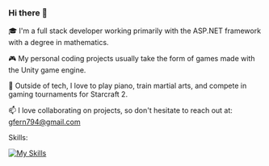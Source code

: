 ### Hi there 👋

🎓 I'm a full stack developer working primarily with the ASP.NET framework with a degree in mathematics.

🎮 My personal coding projects usually take the form of games made with the Unity game engine.

🎹 Outside of tech, I love to play piano, train martial arts, and compete in gaming tournaments for Starcraft 2.

📫 I love collaborating on projects, so don't hesitate to reach out at: gfern794@gmail.com

Skills:

[![My Skills](https://skillicons.dev/icons?i=html,css,js,cs,dotnet,jquery,powershell,sass,figma,git,github,unity,visualstudio,vscode)](https://skillicons.dev)

